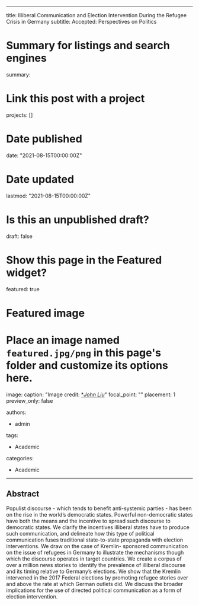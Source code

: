 
---
title: Illiberal Communication and Election Intervention During the Refugee Crisis in Germany
subtitle: Accepted: Perspectives on Politics

# Summary for listings and search engines
summary: 

# Link this post with a project
projects: []

# Date published
date: "2021-08-15T00:00:00Z"

# Date updated
lastmod: "2021-08-15T00:00:00Z"

# Is this an unpublished draft?
draft: false

# Show this page in the Featured widget?
featured: true

# Featured image
# Place an image named `featured.jpg/png` in this page's folder and customize its options here.
image:
  caption: "Image credit: [**John Liu*](https://www.flickr.com/photos/8047705@N02/5427063703/)"
  focal_point: ""
  placement: 1
  preview_only: false

authors:
- admin



tags:
- Academic


categories:
- Academic
---

## Abstract
Populist discourse - which tends to benefit anti-systemic parties - has been on the rise in the world’s democratic states. Powerful non-democratic states have both the means and the incentive to spread such discourse to democratic states. We clarify the incentives illiberal states have to produce such communication, and delineate how this type of political communication fuses traditional state-to-state propaganda with election interventions. We draw on the case of Kremlin- sponsored communication on the issue of refugees in Germany to illustrate the mechanisms though which the discourse operates in target countries. We create a corpus of over a million news stories to identify the prevalence of illiberal discourse and its timing relative to Germany’s elections. We show that the Kremlin intervened in the 2017 Federal elections by promoting refugee stories over and above the rate at which German outlets did. We discuss the broader implications for the use of directed political communication as a form of election intervention.

